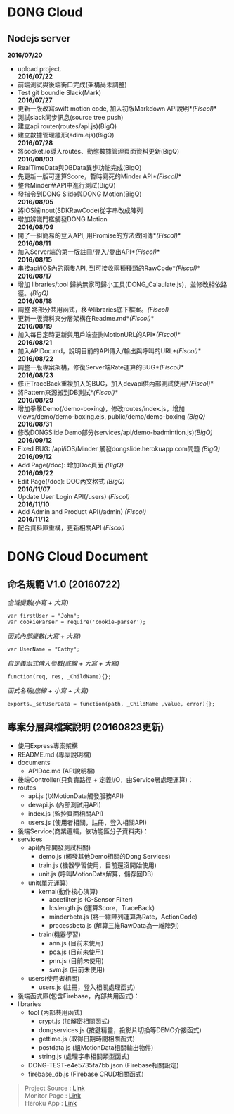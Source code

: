# DONG Cloud 

## Nodejs server

**2016/07/20**
 - upload project.  
**2016/07/22**  
 - 前端測試與後端街口完成(架構尚未調整)  
 - Test git boundle Slack(Mark)  
**2016/07/27**  
 - 更新一版改寫swift motion code, 加入初版Markdown API說明*_(Fiscol)_*  
 - 測試slack同步訊息(source tree push)  
 - 建立api router(routes/api.js)(BigQ)  
 - 建立數據管理雛形(adim.ejs)(BigQ)  
**2016/07/28**  
 - 將socket.io導入routes、動態數據管理頁面資料更新(BigQ)  
**2016/08/03**  
 - RealTimeData與DBData異步功能完成(BigQ)  
 - 先更新一版可運算Score，暫時寫死的Minder API*_(Fiscol)_* 
 - 整合Minder至API中進行測試(BigQ)  
 - 發指令到DONG Slide與DONG Motion(BigQ)    
**2016/08/05**
 - 將iOS端input(SDKRawCode)從字串改成陣列   
 - 增加辨識門檻觸發DONG Motion  
**2016/08/09**  
 - 開了一組簡易的登入API, 用Promise的方法做回傳*_(Fiscol)_*  
**2016/08/11**  
 - 加入Server端的第一版註冊/登入/登出API*_(Fiscol)_*  
**2016/08/15**  
 - 串接api/iOS內的兩隻API, 到可接收兩種種類的RawCode*_(Fiscol)_*  
**2016/08/17**  
 - 增加 libraries/tool 歸納無家可歸小工具(DONG_Calaulate.js)，並修改相依路徑。*_(BigQ)_*  
**2016/08/18**  
 - 調整 將部分共用函式，移至libraries底下檔案。*_(Fiscol)_*  
 - 更新一版資料夾分層架構在Readme.md*_(Fiscol)_*  
**2016/08/19**  
 - 加入每日定時更新與用戶端查詢MotionURL的API*_(Fiscol)_*  
**2016/08/21**  
 - 加入APIDoc.md，說明目前的API傳入/輸出與呼叫的URL*_(Fiscol)_*  
**2016/08/22**  
 - 調整一版專案架構，修復Server端Rate運算的BUG*_(Fiscol)_*  
**2016/08/23**  
 - 修正TraceBack重複加入的BUG，加入devapi供內部測試使用*_(Fiscol)_*  
 - 將Pattern來源搬到DB測試*_(Fiscol)_*  
 **2016/08/29**  
 - 增加拳擊Demo(/demo-boxing)，修改routes/index.js，增加views/demo/demo-boxing.ejs, public/demo/demo-boxing *_(BigQ)_*  
 **2016/08/31**  
 - 修改DONGSlide Demo部分(services/api/demo-badmintion.js)*_(BigQ)_*  
 **2016/09/12**  
 - Fixed BUG: /api/iOS/Minder  觸發dongslide.herokuapp.com問題 *_(BigQ)_*  
 **2016/09/12**  
 - Add Page(/doc): 增加Doc頁面 *_(BigQ)_*  
  **2016/09/22**  
 - Edit Page(/doc): DOC內文格式 *_(BigQ)_*  
  **2016/11/07**  
 - Update User Login API(/users) *_(Fiscol)_*  
  **2016/11/10**  
 - Add Admin and Product API(/admin) *_(Fiscol)_*  
  **2016/11/12**  
 - 配合資料庫重構，更新相關API *_(Fiscol)_*  


# DONG Cloud Document
## 命名規範 V1.0 (20160722)
*全域變數(小寫 + 大寫)* 

    var firstUser = "John";
    var cookieParser = require('cookie-parser');

*函式內部變數(大寫 + 大寫)*

    var UserName = "Cathy";

*自定義函式傳入參數(底線 + 大寫 + 大寫)*

    function(req, res, _ChildName){};

*函式名稱(底線 + 小寫 + 大寫)*

    exports._setUserData = function(path, _ChildName ,value, error){};



## 專案分層與檔案說明 (20160823更新)

 - 使用Express專案架構
 - README.md (專案說明檔)
 - documents
 	 - APIDoc.md (API說明檔)
 - 後端Controller(只負責路徑 + 定義I/O，由Service層處理運算)：
 - routes
	 - api.js (以MotionData觸發服務API)
	 - devapi.js (內部測試用API)
	 - index.js (監控頁面相關API)
	 - users.js (使用者相關，註冊，登入相關API)
 - 後端Service(商業邏輯，依功能區分子資料夾)：
 - services
	 - api(內部開發測試相關)
		 - demo.js (觸發其他Demo相關的Dong Services)
		 - train.js (機器學習使用，目前還沒開始使用)
		 - unit.js (呼叫MotionData解算，儲存回DB)
	 - unit(單元運算)
	 	 - kernal(動作核心演算)
		   - accefilter.js (G-Sensor Filter)
		   - lcslength.js (運算Score，TraceBack)
		   - minderbeta.js (將一維陣列運算為Rate，ActionCode)
		   - processbeta.js (解算三維RawData為一維陣列)
		 - train(機器學習)
		   - ann.js (目前未使用)
		   - pca.js (目前未使用)
		   - pnn.js (目前未使用)
		   - svm.js (目前未使用)
	 - users(使用者相關)
	 	 - users.js (註冊，登入相關處理函式)
 - 後端函式庫(包含Firebase，內部共用函式)：
 - libraries
 	 - tool (內部共用函式)
	  	 - crypt.js (加解密相關函式)
	  	 - dongservices.js (按鍵精靈，投影片切換等DEMO介接函式)
		 - gettime.js (取得日期時間相關函式)
		 - postdata.js (組MotionData相關輸出物件)
		 - string.js (處理字串相關類型函式)
	 - DONG-TEST-e4e5735fa7bb.json (Firebase相關設定)
	 - firebase_db.js (Firebase CRUD相關函式)

> Project Source : [Link](https://bitbucket.org/pvdplus_tech/dongserverfmq)  
> Monitor Page : [Link](https://dongcloud.herokuapp.com)  
> Heroku App : [Link](https://dashboard.heroku.com/apps/dongcloud)  